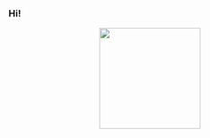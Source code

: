 ### Hi!

<div align="center">
  <a href="https://github.com/marcosgregorio">
    <img height="180em" src="https://github-readme-stats.vercel.app/api/top-langs/?username=marcosgregorio&layout=compact&langs_count=7&theme=dark"/>
  </a>
</div>
